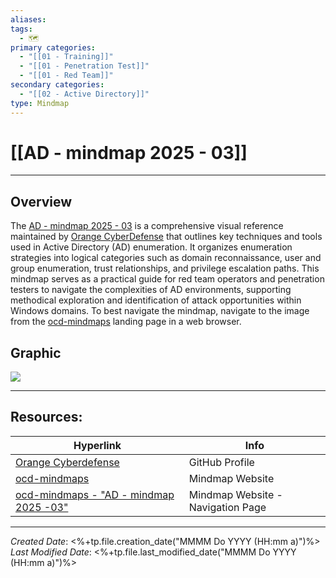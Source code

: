 ```yaml
---
aliases: 
tags:
  - 🗺️
primary categories:
  - "[[01 - Training]]"
  - "[[01 - Penetration Test]]"
  - "[[01 - Red Team]]"
secondary categories:
  - "[[02 - Active Directory]]"
type: Mindmap
---
```

# [[AD - mindmap 2025 - 03]]

***
## Overview

The [AD - mindmap 2025 - 03](https://orange-cyberdefense.github.io/ocd-mindmaps/img/mindmap_ad_dark_classic_2025.03.excalidraw.svg) is a comprehensive visual reference maintained by [Orange CyberDefense](https://github.com/Orange-Cyberdefense) that outlines key techniques and tools used in Active Directory (AD) enumeration. It organizes enumeration strategies into logical categories such as domain reconnaissance, user and group enumeration, trust relationships, and privilege escalation paths. This mindmap serves as a practical guide for red team operators and penetration testers to navigate the complexities of AD environments, supporting methodical exploration and identification of attack opportunities within Windows domains. To best navigate the mindmap, navigate to the image from the [ocd-mindmaps](https://orange-cyberdefense.github.io/ocd-mindmaps/) landing page in a web browser.

## Graphic

![](https://orange-cyberdefense.github.io/ocd-mindmaps/img/mindmap_ad_dark_classic_2025.03.excalidraw.svg)

***
## Resources:

| Hyperlink                                                                                                                                       | Info                              |
| ----------------------------------------------------------------------------------------------------------------------------------------------- | --------------------------------- |
| [Orange Cyberdefense](https://github.com/Orange-Cyberdefense)                                                                                   | GitHub Profile                    |
| [ocd-mindmaps](https://orange-cyberdefense.github.io/ocd-mindmaps/)                                                                             | Mindmap Website                   |
| [ocd-mindmaps - "AD - mindmap 2025 -03"](https://orange-cyberdefense.github.io/ocd-mindmaps/img/mindmap_ad_dark_classic_2025.03.excalidraw.svg) | Mindmap Website - Navigation Page |
***

*Created Date*: <%+tp.file.creation_date("MMMM Do YYYY (HH:mm a)")%>  
*Last Modified Date*: <%+tp.file.last_modified_date("MMMM Do YYYY (HH:mm a)")%>

